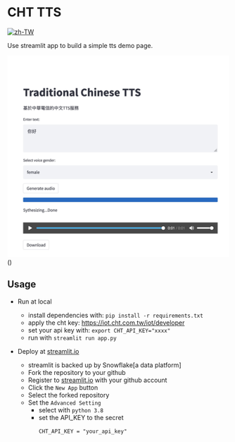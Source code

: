 # CHT TTS

[![zh-TW](https://img.shields.io/badge/lang-zh--TW-yellow)](./README.zh-TW.md)

Use streamlit app to build a simple tts demo page.

![streamlit_app](./assets/streamlit.jpg)()

## Usage

- Run at local

  - install dependencies with: `pip install -r requirements.txt`
  - apply the cht key: https://iot.cht.com.tw/iot/developer
  - set your api key with: `export CHT_API_KEY="xxxx"`
  - run with `streamlit run app.py`
- Deploy at [streamlit.io](https://streamlit.io/)

  - streamlit is backed up by Snowflake[a data platform]
  - Fork the repository to your github
  - Register to [streamlit.io](https://streamlit.io/) with your github account
  - Click the `New App`  button
  - Select  the forked repository
  - Set the `Advanced Setting`
    - select with `python 3.8`
    - set the API_KEY to the secret
      ```
      CHT_API_KEY = "your_api_key"
      ```
